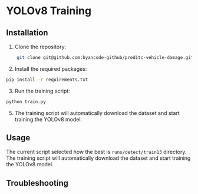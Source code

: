 # YOLOv8 Training

## Installation

1. Clone the repository:

```bash
    git clone git@github.com:byancode-github/preditc-vehicle-damage.git
```

2. Install the required packages:

```bash
pip install -r requirements.txt
```

3. Run the training script:

```bash
python train.py
```

5. The training script will automatically download the dataset and start training the YOLOv8 model.

## Usage

The current script selected how the best is `runs/detect/train13` directory.
The training script will automatically download the dataset and start training the YOLOv8 model. 

## Troubleshooting

